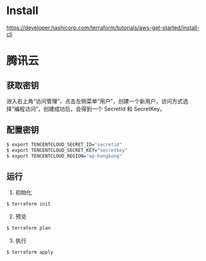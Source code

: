 # Install

https://developer.hashicorp.com/terraform/tutorials/aws-get-started/install-cli


# 腾讯云

## 获取密钥

进入右上角“访问管理”，点击左侧菜单“用户”，创建一个新用户，访问方式选择“编程访问”，创建成功后，会得到一个 SecretId 和 SecretKey。

## 配置密钥

```bash
$ export TENCENTCLOUD_SECRET_ID="secretid"
$ export TENCENTCLOUD_SECRET_KEY="secretkey"
$ export TENCENTCLOUD_REGION="ap-hongkong"
```

## 运行

1. 初始化

```bash
$ terraform init
```

2. 预览

```bash
$ terraform plan
```

3. 执行

```bash
$ terraform apply
```
